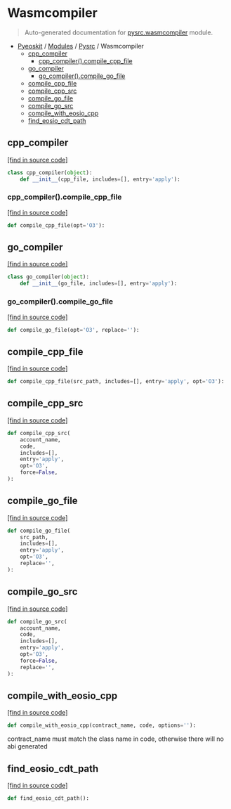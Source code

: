 # Wasmcompiler

> Auto-generated documentation for [pysrc.wasmcompiler](https://github.com/fullon-labs/pyflonkit/blob/master/pysrc/wasmcompiler.py) module.

- [Pyeoskit](../README.md#pyeoskit-index) / [Modules](../MODULES.md#pyeoskit-modules) / [Pysrc](index.md#pysrc) / Wasmcompiler
    - [cpp_compiler](#cpp_compiler)
        - [cpp_compiler().compile_cpp_file](#cpp_compilercompile_cpp_file)
    - [go_compiler](#go_compiler)
        - [go_compiler().compile_go_file](#go_compilercompile_go_file)
    - [compile_cpp_file](#compile_cpp_file)
    - [compile_cpp_src](#compile_cpp_src)
    - [compile_go_file](#compile_go_file)
    - [compile_go_src](#compile_go_src)
    - [compile_with_eosio_cpp](#compile_with_eosio_cpp)
    - [find_eosio_cdt_path](#find_eosio_cdt_path)

## cpp_compiler

[[find in source code]](https://github.com/fullon-labs/pyflonkit/blob/master/pysrc/wasmcompiler.py#L20)

```python
class cpp_compiler(object):
    def __init__(cpp_file, includes=[], entry='apply'):
```

### cpp_compiler().compile_cpp_file

[[find in source code]](https://github.com/fullon-labs/pyflonkit/blob/master/pysrc/wasmcompiler.py#L29)

```python
def compile_cpp_file(opt='O3'):
```

## go_compiler

[[find in source code]](https://github.com/fullon-labs/pyflonkit/blob/master/pysrc/wasmcompiler.py#L179)

```python
class go_compiler(object):
    def __init__(go_file, includes=[], entry='apply'):
```

### go_compiler().compile_go_file

[[find in source code]](https://github.com/fullon-labs/pyflonkit/blob/master/pysrc/wasmcompiler.py#L188)

```python
def compile_go_file(opt='O3', replace=''):
```

## compile_cpp_file

[[find in source code]](https://github.com/fullon-labs/pyflonkit/blob/master/pysrc/wasmcompiler.py#L130)

```python
def compile_cpp_file(src_path, includes=[], entry='apply', opt='O3'):
```

## compile_cpp_src

[[find in source code]](https://github.com/fullon-labs/pyflonkit/blob/master/pysrc/wasmcompiler.py#L134)

```python
def compile_cpp_src(
    account_name,
    code,
    includes=[],
    entry='apply',
    opt='O3',
    force=False,
):
```

## compile_go_file

[[find in source code]](https://github.com/fullon-labs/pyflonkit/blob/master/pysrc/wasmcompiler.py#L233)

```python
def compile_go_file(
    src_path,
    includes=[],
    entry='apply',
    opt='O3',
    replace='',
):
```

## compile_go_src

[[find in source code]](https://github.com/fullon-labs/pyflonkit/blob/master/pysrc/wasmcompiler.py#L237)

```python
def compile_go_src(
    account_name,
    code,
    includes=[],
    entry='apply',
    opt='O3',
    force=False,
    replace='',
):
```

## compile_with_eosio_cpp

[[find in source code]](https://github.com/fullon-labs/pyflonkit/blob/master/pysrc/wasmcompiler.py#L145)

```python
def compile_with_eosio_cpp(contract_name, code, options=''):
```

contract_name must match the class name in code, otherwise there will no abi generated

## find_eosio_cdt_path

[[find in source code]](https://github.com/fullon-labs/pyflonkit/blob/master/pysrc/wasmcompiler.py#L12)

```python
def find_eosio_cdt_path():
```
